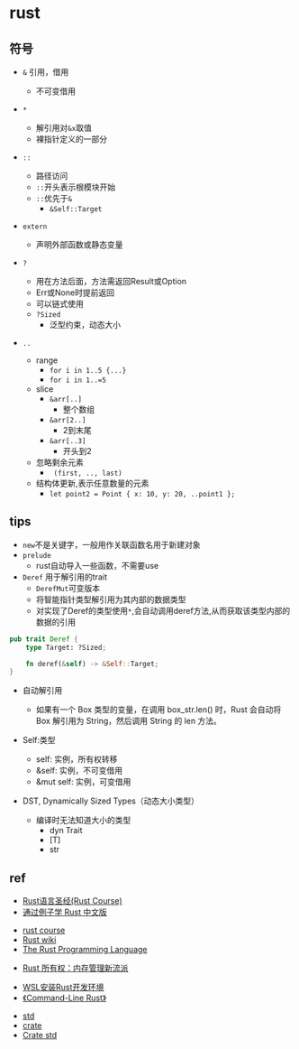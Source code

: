 
# rust





## 符号
+ `&` 引用，借用
    + 不可变借用

+ `*` 
    + 解引用对`&x`取值
    + 裸指针定义的一部分

+ `::`
    + 路径访问
    + `::`开头表示根模块开始
    + `::`优先于`&`
        + `&Self::Target`

+ `extern`
    + 声明外部函数或静态变量

+ `?`
    + 用在方法后面，方法需返回Result或Option
    + Err或None时提前返回
    + 可以链式使用
    + `?Sized`
        + 泛型约束，动态大小

+ `..`
    + range
        + `for i in 1..5 {...}`
        + `for i in 1..=5`
    + slice
        + `&arr[..]` 
            + 整个数组
        + `&arr[2..]`
            + 2到末尾
        + `&arr[..3]`
            + 开头到2
    + 忽略剩余元素
        + ` (first, .., last)`
    + 结构体更新,表示任意数量的元素
        + `let point2 = Point { x: 10, y: 20, ..point1 };`

## tips
+ `new`不是关键字，一般用作关联函数名用于新建对象
+ `prelude` 
    + rust自动导入一些函数，不需要use
+ `Deref` 用于解引用的trait
    + `DerefMut`可变版本
    + 将智能指针类型解引用为其内部的数据类型
    + 对实现了Deref的类型使用`*`,会自动调用deref方法,从而获取该类型内部的数据的引用
```rust
pub trait Deref {
    type Target: ?Sized;

    fn deref(&self) -> &Self::Target;
}
```

+ 自动解引用
    + 如果有一个 Box<String> 类型的变量，在调用 box_str.len() 时，Rust 会自动将 Box<String> 解引用为 String，然后调用 String 的 len 方法。



+ Self:类型
    + self: 实例，所有权转移
    + &self: 实例，不可变借用
    + &mut self: 实例，可变借用

+ DST, Dynamically Sized Types（动态大小类型）
    + 编译时无法知道大小的类型
        + dyn Trait
        + [T]
        + str





## ref
<!-- 经典教程 -->
+ [Rust语言圣经(Rust Course)](https://course.rs/first-try/intro.html)
+ [通过例子学 Rust 中文版](https://rustwiki.org/zh-CN/rust-by-example/)


<!-- 教程 -->
+ [rust course](https://github.com/sunface/rust-course)
+ [Rust wiki](https://learnku.com/rust/wikis/29014S)
+ [The Rust Programming Language](https://doc.rust-lang.org/book/)



<!-- details -->
+ [Rust 所有权：内存管理新流派](https://juejin.cn/post/6844903509087764488)

<!-- install -->
+ [WSL安装Rust开发环境](http://www.voycn.com/article/wslanzhuangrustkaifahuanjing)
+ [《Command-Line Rust》](https://learning.oreilly.com/library/view/command-line-rust/9781098109424/ch01.html#id3)
<!-- crates -->
+ [std](https://doc.rust-lang.org/stable/std/index.html)
+ [crate](https://docs.rs/)
+ [Crate std](https://rustwiki.org/zh-CN/std/)